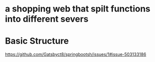 # a shopping web that spilt functions into different severs

# Basic Structure


https://github.com/Gatsbyct8/springbootsh/issues/1#issue-503133186
